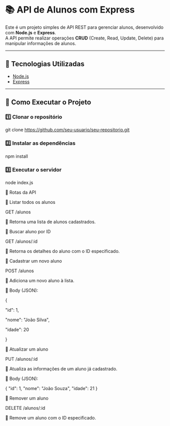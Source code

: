 # 📚 API de Alunos com Express

Este é um projeto simples de API REST para gerenciar alunos, desenvolvido com **Node.js** e **Express**.  
A API permite realizar operações **CRUD** (Create, Read, Update, Delete) para manipular informações de alunos.

---

## 🚀 Tecnologias Utilizadas

- [Node.js](https://nodejs.org/)
- [Express](https://expressjs.com/)

---

## 📌 Como Executar o Projeto


### 1️⃣ Clonar o repositório  

git clone https://github.com/seu-usuario/seu-repositorio.git

### 2️⃣ Instalar as dependências
npm install

### 3️⃣ Executar o servidor
node index.js

📌 Rotas da API

🔹 Listar todos os alunos

GET /alunos

📌 Retorna uma lista de alunos cadastrados.

🔹 Buscar aluno por ID

GET /alunos/:id

📌 Retorna os detalhes do aluno com o ID especificado.

🔹 Cadastrar um novo aluno

POST /alunos

📌 Adiciona um novo aluno à lista.

🔹 Body (JSON):

{

  "id": 1,
  
  "nome": "João Silva",
  
  "idade": 20
  
}

🔹 Atualizar um aluno

PUT /alunos/:id

📌 Atualiza as informações de um aluno já cadastrado.

🔹 Body (JSON):

{
  "id": 1,
  "nome": "João Souza",
  "idade": 21
}

🔹 Remover um aluno

DELETE /alunos/:id

📌 Remove um aluno com o ID especificado.
